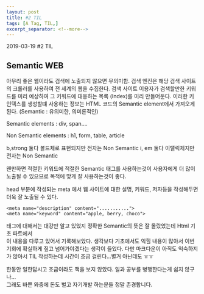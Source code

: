 ```yaml
---
layout: post
title: #2 TIL 
tags: [A Tag, TIL,]
excerpt_separator: <!--more-->
---
```

2019-03-19 #2 TIL
<!--more-->

## Semantic WEB

아무리 좋은 웹이라도 검색에 노출되지 않으면 무의미함. 검색 엔진은 해당 검색 사이트의 크롤러를 사용하여 
전 세계의 웹을 수집한다. 검색 사이트 이용자가 검색할만한 키워드를 미리 예상하여 그 키워드에 대응하는 목록 (Index)를 미리 만들어둔다. 이러한 키 인덱스를 생성할떄 사용하는 정보는 HTML 코드의 Semantic element에서 
가져오게 된다. (Semantic : 유의미한, 의미론적인)

Semantic elements : div, span....

Non Semantic elements : h1, form, table, article

b,strong 둘다 볼드체로 표현되지만 전자는 Non Semantic
i, em 둘다 이탤릭체지만 전자는 Non Semantic

왠만하면 적절한 키워드에 적절한 Semantic 태그를 사용하는것이 사용자에게 더 많이 노출될 수 있으므로 
목적에 맞게 잘 사용하는것이 좋다.

head 부분에 작성되는 meta 에서 웹 사이트에 대한 설명, 키워드, 저자등을 작성해두면 
더욱 잘 노출될 수 있다. 
~~~
<meta name="description" content="...........">
<meta name="keyword" content="apple, berry, choco">
~~~




 태그에 대해서는 대강만 알고 있었지 정확한 Semantic의 뜻은 잘 몰랐었는데 Html 기초 파트에서  
 이 내용을 다루고 있어서 기록해보았다. 생각보다 기초에서도 익힐 내용이 많아서 이번기회에 확실하게 짚고   넘어가야겠다는 생각이 들었다. 다만 마크다운이 아직도 익숙하지가 않아서 TIL 작성하는데 시간이 조금   걸린다...별거 아닌데도 ㅠㅠ  

한동안 일한답시고 조금이라도 책을 보지 않았다. 일과 공부를 병행한다는게 쉽지 않구나...  
그래도 바쁜 와중에 돈도 벌고 자기개발 하는분들 정말 존경합니다.